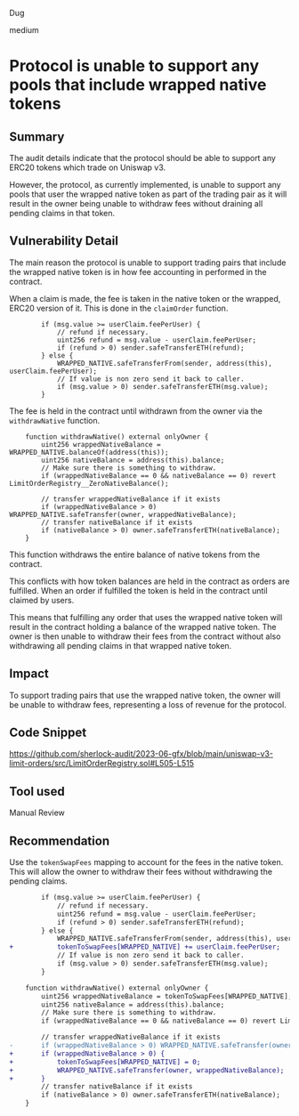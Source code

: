 Dug

medium

# Protocol is unable to support any pools that include wrapped native tokens

## Summary

The audit details indicate that the protocol should be able to support any ERC20 tokens which trade on Uniswap v3. 

However, the protocol, as currently implemented, is unable to support any pools that user the wrapped native token as part of the trading pair as it will result in the owner being unable to withdraw fees without draining all pending claims in that token.

## Vulnerability Detail

The main reason the protocol is unable to support trading pairs that include the wrapped native token is in how fee accounting in performed in the contract.

When a claim is made, the fee is taken in the native token or the wrapped, ERC20 version of it. This is done in the `claimOrder` function.

```solidity
        if (msg.value >= userClaim.feePerUser) {
            // refund if necessary.
            uint256 refund = msg.value - userClaim.feePerUser;
            if (refund > 0) sender.safeTransferETH(refund);
        } else {
            WRAPPED_NATIVE.safeTransferFrom(sender, address(this), userClaim.feePerUser);
            // If value is non zero send it back to caller.
            if (msg.value > 0) sender.safeTransferETH(msg.value);
        }
```				

The fee is held in the contract until withdrawn from the owner via the `withdrawNative` function.

```solidity
    function withdrawNative() external onlyOwner {
        uint256 wrappedNativeBalance = WRAPPED_NATIVE.balanceOf(address(this));
        uint256 nativeBalance = address(this).balance;
        // Make sure there is something to withdraw.
        if (wrappedNativeBalance == 0 && nativeBalance == 0) revert LimitOrderRegistry__ZeroNativeBalance();

        // transfer wrappedNativeBalance if it exists
        if (wrappedNativeBalance > 0) WRAPPED_NATIVE.safeTransfer(owner, wrappedNativeBalance);
        // transfer nativeBalance if it exists
        if (nativeBalance > 0) owner.safeTransferETH(nativeBalance);
    }
```

This function withdraws the entire balance of native tokens from the contract. 

This conflicts with how token balances are held in the contract as orders are fulfilled. When an order if fulfilled the token is held in the contract until claimed by users.

This means that fulfilling any order that uses the wrapped native token will result in the contract holding a balance of the wrapped native token. The owner is then unable to withdraw their fees from the contract without also withdrawing all pending claims in that wrapped native token.

## Impact

To support trading pairs that use the wrapped native token, the owner will be unable to withdraw fees, representing a loss of revenue for the protocol.

## Code Snippet
https://github.com/sherlock-audit/2023-06-gfx/blob/main/uniswap-v3-limit-orders/src/LimitOrderRegistry.sol#L505-L515

## Tool used

Manual Review

## Recommendation

Use the `tokenSwapFees` mapping to account for the fees in the native token. This will allow the owner to withdraw their fees without withdrawing the pending claims.

```diff
        if (msg.value >= userClaim.feePerUser) {
            // refund if necessary.
            uint256 refund = msg.value - userClaim.feePerUser;
            if (refund > 0) sender.safeTransferETH(refund);
        } else {
            WRAPPED_NATIVE.safeTransferFrom(sender, address(this), userClaim.feePerUser);
+           tokenToSwapFees[WRAPPED_NATIVE] += userClaim.feePerUser;
            // If value is non zero send it back to caller.
            if (msg.value > 0) sender.safeTransferETH(msg.value);
        }
```	

```diff
    function withdrawNative() external onlyOwner {
        uint256 wrappedNativeBalance = tokenToSwapFees[WRAPPED_NATIVE];
        uint256 nativeBalance = address(this).balance;
        // Make sure there is something to withdraw.
        if (wrappedNativeBalance == 0 && nativeBalance == 0) revert LimitOrderRegistry__ZeroNativeBalance();

        // transfer wrappedNativeBalance if it exists
-       if (wrappedNativeBalance > 0) WRAPPED_NATIVE.safeTransfer(owner, wrappedNativeBalance);
+       if (wrappedNativeBalance > 0) {
+           tokenToSwapFees[WRAPPED_NATIVE] = 0;
+           WRAPPED_NATIVE.safeTransfer(owner, wrappedNativeBalance);
+       }
        // transfer nativeBalance if it exists
        if (nativeBalance > 0) owner.safeTransferETH(nativeBalance);
    }
```